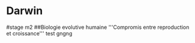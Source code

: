 # Darwin
#stage m2
##Biologie evolutive humaine 
'''Compromis entre reproduction et croissance'''
test
gngng
